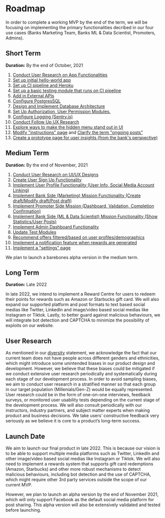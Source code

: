 # Roadmap

In order to complete a working MVP by the end of the term, we will be focusing on implementing the primary functionalities decribed in our four use cases (Banks Marketing Team, Banks ML & Data Scientist, Promoters, Admins).

## Short Term

**Duration:** By the end of October, 2021

1. [Conduct User Research on App Functionalities](https://github.com/dcsil/Inforum/issues/32)
2. [Set up initial hello-world app](https://github.com/dcsil/Inforum/issues/25)
3. [Set up CI pipeline and Heroku](https://github.com/dcsil/Inforum/issues/26)
4. [Set up a basic testing module that runs on CI pipeline](https://github.com/dcsil/Inforum/issues/27)
5. [Add in External APIs](https://github.com/dcsil/Inforum/issues/28)
6. [Configure PostgresSQL](https://github.com/dcsil/Inforum/issues/29)
7. [Design and Implement Database Architecture](https://github.com/dcsil/Inforum/issues/30)
8. [Set Up Authorization, User Permission Modules.](https://github.com/dcsil/Inforum/issues/31)
9. [Configure Logging (Sentry.js)](https://github.com/dcsil/Inforum/issues/41)
10. [Conduct Follow Up UX Research](https://github.com/dcsil/Inforum/issues/62)
11. [Explore ways to make the hidden menu stand out in UI](https://github.com/dcsil/Inforum/issues/60)
12. [Modify "instructions" page](https://github.com/dcsil/Inforum/issues/65) and [Clarify the term "ongoing posts" ](https://github.com/dcsil/Inforum/issues/68)
13. [Create a prototype page for user insights (from the bank's perspective)](https://github.com/dcsil/Inforum/issues/67)


## Medium Term

**Duration:** By the end of November, 2021

1. [Conduct User Research on UI/UX Designs](https://github.com/dcsil/Inforum/issues/34)
2. [Create User Sign Up Functionality](https://github.com/dcsil/Inforum/issues/33)
3. [Implement User Profile Functionality (User Info, Social Media Account Linking)](https://github.com/dcsil/Inforum/issues/39)
4. [Implement Bank Side (Marketing) Mission Functionality (Create draft/Modify draft/Post draft)](https://github.com/dcsil/Inforum/issues/35)
5. [Implement Promoter Side Mission (Dashboard, Validation, Completion Confirmation)](https://github.com/dcsil/Inforum/issues/36)
6. [Implement Bank Side (ML & Data Scientist) Mission Functionality (Show Statistics/User Posts)](https://github.com/dcsil/Inforum/issues/37)
7. [Implement Admin Dashboard Functionality](https://github.com/dcsil/Inforum/issues/38)
8. [Update Test Modules](https://github.com/dcsil/Inforum/issues/40)
9. [Recommend offers filtered/based on user profiles/demographics](https://github.com/dcsil/Inforum/issues/66)
10. [Implement a notification feature when rewards are generated](https://github.com/dcsil/Inforum/issues/63)
11. [Implement a "settings" page](https://github.com/dcsil/Inforum/issues/64)



We plan to launch a barebones alpha version in the medium term.

## Long Term

**Duration:** Late 2022

In late 2022, we intend to implement a Reward Centre for users to redeem their points for rewards such as Amazon or Starbucks gift card. We will also expand our supported platform and post formats to text based social medias like Twitter, LinkedIn and image/video based social medias like Instagram or Tiktok. Lastly, to better guard against malicious behaviours, we will integrate bot detection and CAPTCHA to minimize the possibility of exploits on our website.

## User Research
As mentioned in our [diversity](https://github.com/dcsil/Inforum/blob/master/team/diversity.md) statement, we acknowledge the fact that our current team does not have people across different genders and ethnicities, which might introduce some unintended biases in our product design and development. However, we believe that these biases could be mitigated if we conduct extensive user research periodically and systematically during each stage of our development process. In order to avoid sampling biases, we aim to conduct user research in a stratified manner so that each group in our target population (Millenials/Gen-Z) would be equally represented. User research could be in the form of one-on-one interviews, feedback surveys, or monitored user usability tests depending on the current stage of the development process. We will also consult periodically with our instructors, industry partners, and subject matter experts when making product and business decisions. We take users’ constructive feedback very seriously as we believe it is core to a product’s long-term success.

## Launch Date
We aim to launch our final product in late 2022. This is because our vision is to be able to support multiple media platforms such as Twitter, LinkedIn and other image/video based social medias like Instagram or Tiktok. We will also need to implement a rewards system that supports gift card redemptions (Amazon, Starbucks) and other more robust mechanisms to detect malicious behaviours, including bot detection and the use of CAPTCHA, which might require other 3rd party services outside the scope of our current MVP. 

However, we plan to launch an alpha version by the end of November 2021, which will only support Facebook as the default social media platform for post sharing. This alpha version will also be extensively validated and tested before launching.




